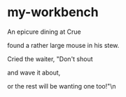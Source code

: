 # my-workbench
An epicure dining at Crue

found a rather large mouse in his stew.

Cried the waiter, "Don't shout

and wave it about,

or the rest will be wanting one too!"\n
